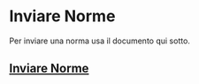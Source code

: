 # Inviare Norme

Per inviare una norma usa il documento qui sotto.

## [Inviare Norme](https://forms.gle/Q6SMdvfYutR9DsSX6)
